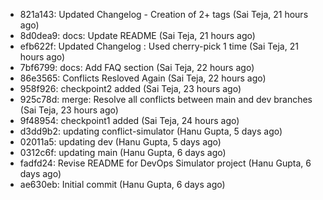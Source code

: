 - 821a143:  Updated Changelog - Creation of 2+ tags (Sai Teja, 21 hours ago)
- 8d0dea9: docs: Update README (Sai Teja, 21 hours ago)
- efb622f: Updated Changelog : Used cherry-pick 1 time (Sai Teja, 21 hours ago)
- 7bf6799: docs: Add FAQ section (Sai Teja, 22 hours ago)
- 86e3565: Conflicts Resloved Again (Sai Teja, 22 hours ago)
- 958f926: checkpoint2 added (Sai Teja, 23 hours ago)
- 925c78d: merge: Resolve all conflicts between main and dev branches (Sai Teja, 23 hours ago)
- 9f48954: checkpoint1 added (Sai Teja, 24 hours ago)
- d3dd9b2: updating conflict-simulator (Hanu Gupta, 5 days ago)
- 02011a5: updating dev (Hanu Gupta, 5 days ago)
- 0312c6f: updating main (Hanu Gupta, 6 days ago)
- fadfd24: Revise README for DevOps Simulator project (Hanu Gupta, 6 days ago)
- ae630eb: Initial commit (Hanu Gupta, 6 days ago)